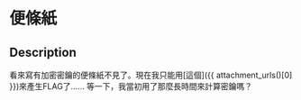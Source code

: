 便條紙
===

## Description

看來寫有加密密鑰的便條紙不見了。現在我只能用[這個]({{ attachment_urls()[0] }})來產生FLAG了…… 等一下，我當初用了那麼長時間來計算密鑰嗎？

